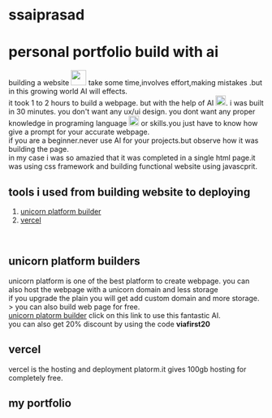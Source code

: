 # ssaiprasad
<h1>personal portfolio build with ai</h1>

building a website <img src="https://cdn-icons-png.flaticon.com/128/2721/2721725.png" width=30 > take some time,involves effort,making mistakes .but in this growing world AI will effects.<br>
it took 1 to 2 hours to build a webpage. but with the help of AI  <img src="https://cdn-icons-png.flaticon.com/128/9751/9751000.png" width=20 >. i was built in 30 minutes.
you don't want any ux/ui design. you dont want any proper knowledge in programing language <img src="https://cdn-icons-png.flaticon.com/128/6062/6062646.png" width=20 > or skills.you just have to know how give a prompt for your accurate webpage.<br>
if you are a beginner.never use AI for your projects.but observe how it was building the page.<br>
in my case i was so amazied that it was completed in a single html page.it was using css framework and building functional website using javascprit.

<h2>tools i used from building website to deploying</h2>
<ol>
  <li><a href="https://unicornplatform.com/?via=panchamitra23">unicorn platform builder</a></li>
  <li><a href="https://vercel.com/">vercel</a></li>
</ol><br>
<h2>unicorn platform builders</h2>
 unicorn platform is one of the best platform to create webpage. you can also host the webpage with a unicorn domain and less storage<br>
 if you upgrade the plain you will get add custom domain and more storage.<br>>
 you can also build web page for free.<br>
 <a href="https://unicornplatform.com/?via=panchamitra23">unicorn platorm builder</a> click on this link to use this fantastic AI.<br>
 you can also get 20% discount by using the code <strong >viafirst20</strong>

 <h2>vercel</h2>
vercel is the hosting and deployment platorm.it gives 100gb hosting for completely free.

<h2>my portfolio</h2>
<img src="">
<img src="">
